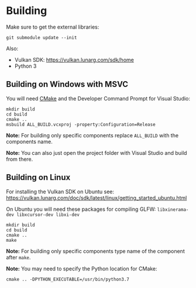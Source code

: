 # Building

Make sure to get the external libraries:
```
git submodule update --init
```
Also:
* Vulkan SDK: https://vulkan.lunarg.com/sdk/home
* Python 3

## Building on Windows with MSVC
You will need [CMake](https://cmake.org/download/) and the Developer Command Prompt for Visual Studio:

```
mkdir build
cd build
cmake ..
msbuild ALL_BUILD.vcxproj -property:Configuration=Release
```

**Note:** For building only specific components replace `ALL_BUILD` with the components name.

**Note:** You can also just open the project folder with Visual Studio and build from there.

## Building on Linux
For installing the Vulkan SDK on Ubuntu see: https://vulkan.lunarg.com/doc/sdk/latest/linux/getting_started_ubuntu.html

On Ubuntu you will need these packages for compiling GLFW: `libxinerama-dev libxcursor-dev libxi-dev`

```
mkdir build
cd build
cmake ..
make
```

**Note:** For building only specific components type name of the component after `make`.

**Note:** You may need to specify the Python location for CMake:
```
cmake .. -DPYTHON_EXECUTABLE=/usr/bin/python3.7
```
